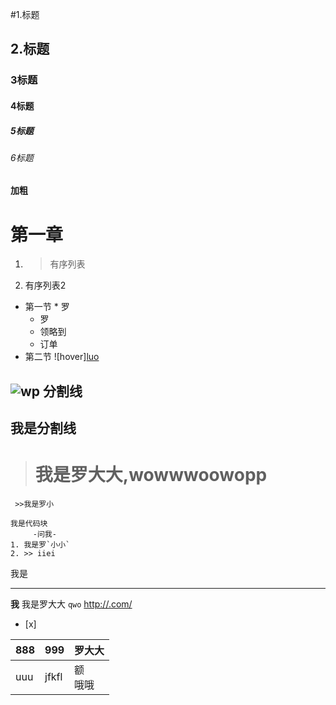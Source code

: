 #1.标题
## 2.标题
### 3标题
#### 4标题
##### 5标题
###### 6标题

**加粗**
# 第一章
1.  >有序列表
2. 有序列表2
*    第一节
    * 罗
        * 罗
        + 领略到
        -  订单
* 第二节
    ![hover][luo](http://doc.orz520.com/a/doc/2013/1119/2062731.html)

![wp]()
分割线
---
我是分割线
---
> 
> # 我是罗大大,wowwwoowopp
     >>我是罗小

    我是代码块
         -问我-
    1. 我是罗`小小`
    2. >> iiei

我是
***
**我**
我是罗大大 `qwo` 
<http://.com/>
- [x]

888 | 999 | 罗大大
--- | ---|--
uuu | jfkfl |额<br>哦哦
